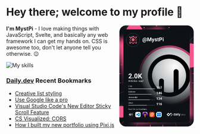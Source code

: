 # Hey there; welcome to my profile 👋

<a href="https://app.daily.dev/MystPi"><img src="https://github.com/MystPi/MystPi/blob/main/devcard.svg" width="200" alt="MystPi's Dev Card" align="right"/></a>

**I'm MystPi** - I love making things with JavaScript, Svelte, and basically any web framework I can get my hands on. CSS is awesome too, don't let anyone tell you otherwise. 😉

![My skills](https://skillicons.dev/icons?i=svelte,js,html,css,py,ruby,react,tailwind)

### [Daily.dev](https://daily.dev) Recent Bookmarks
<!-- daily.dev BOOKMARKS:START -->
- [Creative list styling](https://app.daily.dev/posts/Pl3lL9X0n?utm_source=rss&utm_medium=bookmarks&utm_campaign=Itr6mLfRdMms0HCyePtl9)
- [Use Google like a pro](https://app.daily.dev/posts/b1NqQe7Sq?utm_source=rss&utm_medium=bookmarks&utm_campaign=Itr6mLfRdMms0HCyePtl9)
- [Visual Studio Code&#39;s New Editor Sticky Scroll Feature](https://app.daily.dev/posts/IGpNRefK1?utm_source=rss&utm_medium=bookmarks&utm_campaign=Itr6mLfRdMms0HCyePtl9)
- [CS Visualized: CORS](https://app.daily.dev/posts/BQJlZdPI2?utm_source=rss&utm_medium=bookmarks&utm_campaign=Itr6mLfRdMms0HCyePtl9)
- [How I built my new portfolio using Pixi.js](https://app.daily.dev/posts/t1BummLee?utm_source=rss&utm_medium=bookmarks&utm_campaign=Itr6mLfRdMms0HCyePtl9)
<!-- daily.dev BOOKMARKS:END -->
